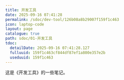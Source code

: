 ```yaml
---
title: 开发工具
date: 2025-09-16 07:41:28
permalink: /sdoc/dev-tool/126b08a8b29007f159f1c463
icon: laptop-code
layout: page
catalogue: true
path: sdoc/01-开发工具
tdoc:
  detailDate: 2025-09-16 07:41:28.127
  fulluuid: 159f1c463cf844df87ef1a800e357e2b
  useduuid: 159f1c463
---
```


这是《开发工具》的一些笔记。

